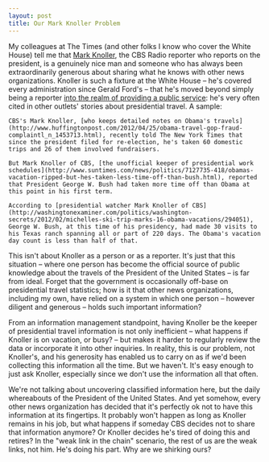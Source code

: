 ```yaml
---
layout: post
title: Our Mark Knoller Problem
---
```


My colleagues at The Times (and other folks I know who cover the White House) tell me that [Mark Knoller](http://www.cbsnews.com/8301-18564_162-524942/mark-knoller/), the CBS Radio reporter who reports on the president, is a genuinely nice man and someone who has always been extraordinarily generous about sharing what he knows with other news organizations. Knoller is such a fixture at the White House – he's covered every administration since Gerald Ford's – that he's moved beyond simply being a reporter [into the realm of providing a public service](http://dekerivers.wordpress.com/2011/08/18/meet-cbs-radios-mark-knoller-who-counts-president-obamas-vacation-days/): he's very often cited in other outlets' stories about presidential travel. A sample:

    CBS's Mark Knoller, [who keeps detailed notes on Obama's travels](http://www.huffingtonpost.com/2012/04/25/obama-travel-gop-fraud-complaintl_n_1453713.html), recently told The New York Times that since the president filed for re-election, he's taken 60 domestic trips and 26 of them involved fundraisers.

    But Mark Knoller of CBS, [the unofficial keeper of presidential work schedules](http://www.suntimes.com/news/politics/7127735-418/obamas-vacation-ripped-but-hes-taken-less-time-off-than-bush.html), reported that President George W. Bush had taken more time off than Obama at this point in his first term.

    According to [presidential watcher Mark Knoller of CBS](http://washingtonexaminer.com/politics/washington-secrets/2012/02/michelles-ski-trip-marks-16-obama-vacations/294051), George W. Bush, at this time of his presidency, had made 30 visits to his Texas ranch spanning all or part of 220 days. The Obama's vacation day count is less than half of that.

This isn't about Knoller as a person or as a reporter. It's just that this situation – where one person has become the official source of public knowledge about the travels of the President of the United States – is far from ideal. Forget that the government is occasionally off-base on presidential travel statistics; how is it that other news organizations, including my own, have relied on a system in which one person – however diligent and generous – holds such important information?

From an information management standpoint, having Knoller be the keeper of presidential travel information is not only inefficient – what happens if Knoller is on vacation, or busy? – but makes it harder to regularly review the data or incorporate it into other inquiries. In reality, this is our problem, not Knoller's, and his generosity has enabled us to carry on as if we'd been collecting this information all the time. But we haven't. It's easy enough to just ask Knoller, especially since we don't use the information all that often.

We're not talking about uncovering classified information here, but the daily whereabouts of the President of the United States. And yet somehow, every other news organization has decided that it's perfectly ok not to have this information at its fingertips. It probably won't happen as long as Knoller remains in his job, but what happens if someday CBS decides not to share that information anymore? Or Knoller decides he's tired of doing this and retires? In the "weak link in the chain" scenario, the rest of us are the weak links, not him. He's doing his part. Why are we shirking ours?